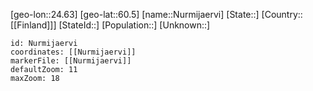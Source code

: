 ﻿---
location: [60.5,24.63]
mapzoom: [7,12] 
mapmarker: city 
type: City
tags:
- geo/City


SpocWebEntityId: 32990
isDeleted: false
confidential: public

---
[geo-lon::24.63]
[geo-lat::60.5]
[name::Nurmijaervi]
[State::]
[Country::[[Finland]]]
[StateId::]
[Population::]
[Unknown::]


```leaflet
id: Nurmijaervi
coordinates: [[Nurmijaervi]]
markerFile: [[Nurmijaervi]]
defaultZoom: 11 
maxZoom: 18
```
